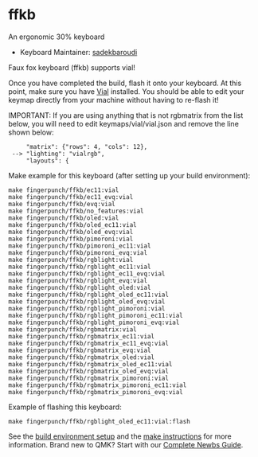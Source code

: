 # ffkb

An ergonomic 30% keyboard

* Keyboard Maintainer: [sadekbaroudi](https://github.com/sadekbaroudi)

Faux fox keyboard (ffkb) supports vial!

Once you have completed the build, flash it onto your keyboard. At this point, make sure you have [Vial](https://get.vial.today/) installed. You should be able to edit your keymap directly from your machine without having to re-flash it!

IMPORTANT: If you are using anything that is not rgbmatrix from the list below, you will need to edit keymaps/vial/vial.json and remove the line shown below:
```
     "matrix": {"rows": 4, "cols": 12},
 --> "lighting": "vialrgb",
     "layouts": {
```

Make example for this keyboard (after setting up your build environment):

    make fingerpunch/ffkb/ec11:vial
    make fingerpunch/ffkb/ec11_evq:vial
    make fingerpunch/ffkb/evq:vial
    make fingerpunch/ffkb/no_features:vial
    make fingerpunch/ffkb/oled:vial
    make fingerpunch/ffkb/oled_ec11:vial
    make fingerpunch/ffkb/oled_evq:vial
    make fingerpunch/ffkb/pimoroni:vial
    make fingerpunch/ffkb/pimoroni_ec11:vial
    make fingerpunch/ffkb/pimoroni_evq:vial
    make fingerpunch/ffkb/rgblight:vial
    make fingerpunch/ffkb/rgblight_ec11:vial
    make fingerpunch/ffkb/rgblight_ec11_evq:vial
    make fingerpunch/ffkb/rgblight_evq:vial
    make fingerpunch/ffkb/rgblight_oled:vial
    make fingerpunch/ffkb/rgblight_oled_ec11:vial
    make fingerpunch/ffkb/rgblight_oled_evq:vial
    make fingerpunch/ffkb/rgblight_pimoroni:vial
    make fingerpunch/ffkb/rgblight_pimoroni_ec11:vial
    make fingerpunch/ffkb/rgblight_pimoroni_evq:vial
    make fingerpunch/ffkb/rgbmatrix:vial
    make fingerpunch/ffkb/rgbmatrix_ec11:vial
    make fingerpunch/ffkb/rgbmatrix_ec11_evq:vial
    make fingerpunch/ffkb/rgbmatrix_evq:vial
    make fingerpunch/ffkb/rgbmatrix_oled:vial
    make fingerpunch/ffkb/rgbmatrix_oled_ec11:vial
    make fingerpunch/ffkb/rgbmatrix_oled_evq:vial
    make fingerpunch/ffkb/rgbmatrix_pimoroni:vial
    make fingerpunch/ffkb/rgbmatrix_pimoroni_ec11:vial
    make fingerpunch/ffkb/rgbmatrix_pimoroni_evq:vial

Example of flashing this keyboard:

    make fingerpunch/ffkb/rgblight_oled_ec11:vial:flash

See the [build environment setup](https://docs.qmk.fm/#/getting_started_build_tools) and the [make instructions](https://docs.qmk.fm/#/getting_started_make_guide) for more information. Brand new to QMK? Start with our [Complete Newbs Guide](https://docs.qmk.fm/#/newbs).
